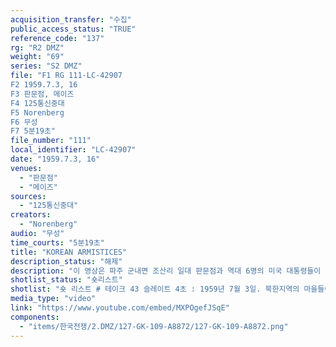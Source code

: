 ```yaml
---
acquisition_transfer: "수집"
public_access_status: "TRUE"
reference_code: "137"
rg: "R2 DMZ"
weight: "69"
series: "S2 DMZ"
file: "F1 RG 111-LC-42907
F2 1959.7.3, 16
F3 판문점, 메이즈
F4 125통신중대
F5 Norenberg
F6 무성 
F7 5분19초"
file_number: "111"
local_identifier: "LC-42907"
date: "1959.7.3, 16"
venues: 
  - "판문점"
  - "메이즈"
sources: 
  - "125통신중대"
creators: 
  - "Norenberg"
audio: "무성"
time_courts: "5분19초"
title: "KOREAN ARMISTICES"
description_status: "해제"
description: "이 영상은 파주 군내면 조산리 일대 판문점과 역대 6명의 미국 대통령들이 방문한 ‘메이즈’(지금의 오울렛 초소)와 판문점 회담장을 보여주고 있다. 특히 메이즈 초기 모습이 담긴 영상은 향후 전시와 연계해 활용될 수 있다."
shotlist_status: "숏리스트"
shotlist: "숏 리스트 # 테이크 43 슬레이트 4초 : 1959년 7월 3일. 북한지역의 마을들이 보인다.  # 테이크 21 1분06초 : 1959년 7월 16일. “관측소 메이즈 9기병연대 1정찰분대” 표지판. 관측소 메이 즈의 안내판과 관측소가 보인다. 헌병 두 명이 망원경으로 북한지역을 관측하고 있다. # 테이크 29 슬레이트 2분13초 : 판문점에서 군사정전위원회 회의가 진행되고 있다. 북한군 대표자들이 판문점 회담장으로 이동하고 있다. 이어서 유엔군 측 대표들이 회담장으로 들어가 고 있다. 판문점 회담장 전경. "
media_type: "video"
link: "https://www.youtube.com/embed/MXPOgefJSqE"
components: 
  - "items/한국전쟁/2.DMZ/127-GK-109-A8872/127-GK-109-A8872.png"
---
```

